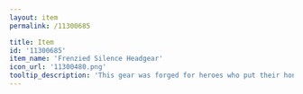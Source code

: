 ```yaml
---
layout: item
permalink: /11300685

title: Item
id: '11300685'
item_name: 'Frenzied Silence Headgear'
icon_url: '11300480.png'
tooltip_description: 'This gear was forged for heroes who put their honor on the line and competed with their all!'
---
```

